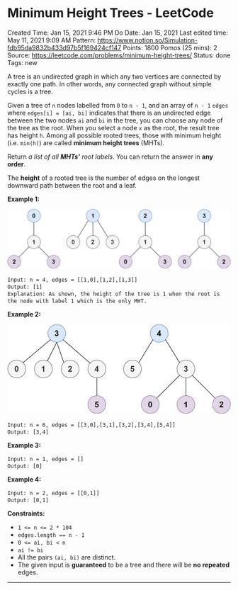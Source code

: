 # Minimum Height Trees - LeetCode

Created Time: Jan 15, 2021 9:46 PM
Do Date: Jan 15, 2021
Last edited time: May 11, 2021 9:09 AM
Pattern: https://www.notion.so/Simulation-fdb95da9832b433d97b5f169424cf147
Points: 1800
Pomos (25 mins): 2
Source: https://leetcode.com/problems/minimum-height-trees/
Status: done
Tags: new

A tree is an undirected graph in which any two vertices are connected by exactly one path. In other words, any connected graph without simple cycles is a tree.

Given a tree of `n` nodes labelled from `0` to `n - 1`, and an array of `n - 1` `edges` where `edges[i] = [ai, bi]` indicates that there is an undirected edge between the two nodes `ai` and `bi` in the tree, you can choose any node of the tree as the root. When you select a node `x` as the root, the result tree has height `h`. Among all possible rooted trees, those with minimum height (i.e. `min(h)`) are called **minimum height trees** (MHTs).

Return *a list of all **MHTs'** root labels*. You can return the answer in **any order**.

The **height** of a rooted tree is the number of edges on the longest downward path between the root and a leaf.

**Example 1:**

![Minimum%20Height%20Trees%20-%20LeetCode%2019829cb35ce947f0adb868f6c1649391/e1.jpg](problems/Minimum%20Height%20Trees%20-%20LeetCode%2019829cb35ce947f0adb868f6c1649391/e1.jpg)

```
Input: n = 4, edges = [[1,0],[1,2],[1,3]]
Output: [1]
Explanation: As shown, the height of the tree is 1 when the root is the node with label 1 which is the only MHT.

```

**Example 2:**

![Minimum%20Height%20Trees%20-%20LeetCode%2019829cb35ce947f0adb868f6c1649391/e2.jpg](problems/Minimum%20Height%20Trees%20-%20LeetCode%2019829cb35ce947f0adb868f6c1649391/e2.jpg)

```
Input: n = 6, edges = [[3,0],[3,1],[3,2],[3,4],[5,4]]
Output: [3,4]

```

**Example 3:**

```
Input: n = 1, edges = []
Output: [0]

```

**Example 4:**

```
Input: n = 2, edges = [[0,1]]
Output: [0,1]

```

**Constraints:**

- `1 <= n <= 2 * 104`
- `edges.length == n - 1`
- `0 <= ai, bi < n`
- `ai != bi`
- All the pairs `(ai, bi)` are distinct.
- The given input is **guaranteed** to be a tree and there will be **no repeated** edges.

---